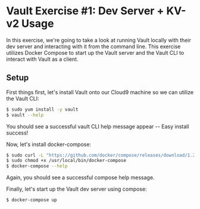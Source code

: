 # Vault Exercise #1: Dev Server + KV-v2 Usage

In this exercise, we're going to take a look at running Vault locally with their dev server and interacting with it from the command line. This exercise utilizes Docker Compose to start up the Vault server and the Vault CLI to interact with Vault as a client.

## Setup

First things first, let's install Vault onto our Cloud9 machine so we can utilize the Vault CLI:

```bash
$ sudo yum install -y vault
$ vault --help
```

You should see a successful vault CLI help message appear -- Easy install success!

Now, let's install docker-compose:

```bash
$ sudo curl -L "https://github.com/docker/compose/releases/download/1.29.2/docker-compose-$(uname -s)-$(uname -m)" -o /usr/local/bin/docker-compose
$ sudo chmod +x /usr/local/bin/docker-compose
$ docker-compose --help
```

Again, you should see a successful compose help message.

Finally, let's start up the Vault dev server using compose:

```bash
$ docker-compose up
```
